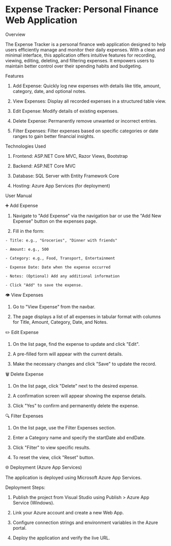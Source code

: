 # Expense Tracker: Personal Finance Web Application

Overview

The Expense Tracker is a personal finance web application designed to help users efficiently manage and monitor their daily expenses. With a clean and minimal interface, this application offers intuitive features for recording, viewing, editing, deleting, and filtering expenses. It empowers users to maintain better control over their spending habits and budgeting.

Features

1. Add Expense: Quickly log new expenses with details like title, amount, category, date, and optional notes.

2. View Expenses: Display all recorded expenses in a structured table view.

3. Edit Expense: Modify details of existing expenses.

4. Delete Expense: Permanently remove unwanted or incorrect entries.

5. Filter Expenses: Filter expenses based on specific categories or date ranges to gain better financial insights.

Technologies Used

1. Frontend: ASP.NET Core MVC, Razor Views, Bootstrap

2. Backend: ASP.NET Core MVC

3. Database: SQL Server with Entity Framework Core

4. Hosting: Azure App Services (for deployment)

User Manual

➕ Add Expense
   
  1. Navigate to "Add Expense" via the navigation bar or use the "Add New Expense" button on the expenses page.

  2. Fill in the form:

    - Title: e.g., "Groceries", "Dinner with friends"

    - Amount: e.g., 500

    - Category: e.g., Food, Transport, Entertainment

    - Expense Date: Date when the expense occurred

    - Notes: (Optional) Add any additional information

    - Click "Add" to save the expense.
    
👁️ View Expenses

  1. Go to "View Expense" from the navbar.

  2. The page displays a list of all expenses in tabular format with columns for Title, Amount, Category, Date, and Notes.

✏️ Edit Expense

  1. On the list page, find the expense to update and click "Edit".

  2. A pre-filled form will appear with the current details.

  3. Make the necessary changes and click "Save" to update the record.

🗑️ Delete Expense

  1. On the list page, click "Delete" next to the desired expense.

  2. A confirmation screen will appear showing the expense details.

  3. Click "Yes" to confirm and permanently delete the expense.

🔍 Filter Expenses

  1. On the list page, use the Filter Expenses section.

  2. Enter a Category name and specify the startDate abd endDate.

  3. Click "Filter" to view specific results.

  4. To reset the view, click "Reset" button.

🌐 Deployment (Azure App Services)

The application is deployed using Microsoft Azure App Services.

Deployment Steps:

   1. Publish the project from Visual Studio using Publish > Azure App Service (Windows).

   2. Link your Azure account and create a new Web App.

   3. Configure connection strings and environment variables in the Azure portal.

   4. Deploy the application and verify the live URL.

